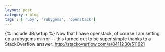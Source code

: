 ```yaml
---
layout: post
category : blog
tags : ['ruby', 'rubygems', 'openstack']
---
```

{% include JB/setup %}
Now that I have openstack, of course I am setting up a rubygems mirror -- this turned out to be super simple thanks to a StackOverflow answer: http://stackoverflow.com/a/8411230/511621

